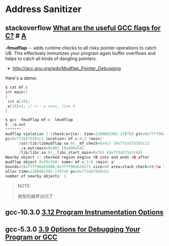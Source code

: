 # Address Sanitizer



## stackoverflow [What are the useful GCC flags for C?](https://stackoverflow.com/questions/3375697/what-are-the-useful-gcc-flags-for-c) # [A](https://stackoverflow.com/a/3399776)

**-fmudflap** -- adds runtime checks to all risky pointer operations to catch UB. This effectively immunizes your program again buffer overflows and helps to catch all kinds of dangling pointers.

- http://gcc.gnu.org/wiki/Mudflap_Pointer_Debugging

Here's a demo:

```c
$ cat mf.c 
int main()
{
 int a[10];
 a[10]=1; // <-- o noes, line 4
}

$ gcc -fmudflap mf.c -lmudflap
$ ./a.out 
*******
mudflap violation 1 (check/write): time=1280862302.170759 ptr=0x7fff96eb3d00 size=44
pc=0x7f3a575503c1 location=`mf.c:4:2 (main)'
      /usr/lib/libmudflap.so.0(__mf_check+0x41) [0x7f3a575503c1]
      ./a.out(main+0x90) [0x400a54]
      /lib/libc.so.6(__libc_start_main+0xfd) [0x7f3a571e2c4d]
Nearby object 1: checked region begins 0B into and ends 4B after
mudflap object 0xf9c560: name=`mf.c:3:6 (main) a'
bounds=[0x7fff96eb3d00,0x7fff96eb3d27] size=40 area=stack check=0r/3w liveness=3
alloc time=1280862302.170749 pc=0x7f3a57550cb1
number of nearby objects: 1
```

> NOTE: 
>
> 典型的越界访问了

## gcc-10.3.0 [3.12 Program Instrumentation Options](https://gcc.gnu.org/onlinedocs/gcc-10.3.0/gcc/Instrumentation-Options.html#Instrumentation-Options)





## gcc-5.3.0 [3.9 Options for Debugging Your Program or GCC](https://gcc.gnu.org/onlinedocs/gcc-5.3.0/gcc/Debugging-Options.html)